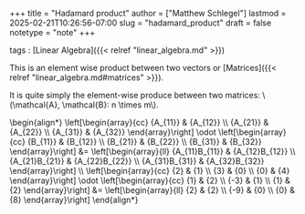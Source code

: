 +++
title = "Hadamard product"
author = ["Matthew Schlegel"]
lastmod = 2025-02-21T10:26:56-07:00
slug = "hadamard_product"
draft = false
notetype = "note"
+++

tags
: [Linear Algebra]({{< relref "linear_algebra.md" >}})

This is an element wise product between two vectors or [Matrices]({{< relref "linear_algebra.md#matrices" >}}).

It is quite simply the element-wise produce between two matrices: \\(\mathcal{A}, \mathcal{B}: n \times m\\).

\begin{align\*}
\left[\begin{array}{cc}
  {A\_{11}} & {A\_{12}} \\\\
  {A\_{21}} & {A\_{22}} \\\\
  {A\_{31}} & {A\_{32}}
\end{array}\right]
\odot \left[\begin{array}{cc}
  {B\_{11}} & {B\_{12}} \\\\
  {B\_{21}} & {B\_{22}} \\\\
  {B\_{31}} & {B\_{32}}
\end{array}\right]
&= \left[\begin{array}{ll}
  {A\_{11}B\_{11}} & {A\_{12}B\_{12}} \\\\
  {A\_{21}B\_{21}} & {A\_{22}B\_{22}} \\\\
  {A\_{31}B\_{31}} & {A\_{32}B\_{32}}
\end{array}\right] \\\\
\left[\begin{array}{cc}
  {2} & {1} \\\\
  {3} & {0} \\\\
  {0} & {4}
\end{array}\right]
\odot \left[\begin{array}{cc}
  {1} & {2} \\\\
  {-3} & {1} \\\\
  {1} & {2}
\end{array}\right]
&= \left[\begin{array}{ll}
  {2} & {2} \\\\
  {-9} & {0} \\\\
  {0} & {8}
\end{array}\right]
\end{align\*}
